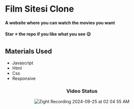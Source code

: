 <div><h1>Film Sitesi Clone</h1></div>
<h4>A website where you can watch the movies you want</h4>
 <h4>Star ⭐ the repo if you like what you see 😉 </h4>
 <div>
 <h2>Materials Used</h2>
 <ul>
   <li>Javascript</li>
   <li>Html</li>
   <li>Css</li>
   <li>Responsive</li>
 </ul>  
 </di>
 

<div align='center'><h3>Video Status</h3></div>
<div align='center'>

![Zight Recording 2024-09-25 at 02 04 55 AM](https://github.com/user-attachments/assets/77a21178-80da-44d5-8b9a-f55564431c67)



</div>
